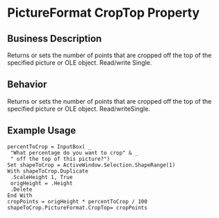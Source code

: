 # PictureFormat CropTop Property

## Business Description
Returns or sets the number of points that are cropped off the top of the specified picture or OLE object. Read/write Single.

## Behavior
Returns or sets the number of points that are cropped off the top of the specified picture or OLE object. Read/writeSingle.

## Example Usage
```vba
percentToCrop = InputBox( _ 
 "What percentage do you want to crop" & _ 
 " off the top of this picture?") 
Set shapeToCrop = ActiveWindow.Selection.ShapeRange(1) 
With shapeToCrop.Duplicate 
 .ScaleHeight 1, True 
 origHeight = .Height 
 .Delete 
End With 
cropPoints = origHeight * percentToCrop / 100 
shapeToCrop.PictureFormat.CropTop= cropPoints
```